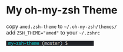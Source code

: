 # My oh-my-zsh Theme

copy `amed.zsh-theme` to `~/.oh-my-zsh/themes/`  
add `ZSH_THEME="amed"` to your `~/.zshrc`  

![This is how it looks like on terminal](img.png)
